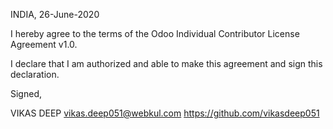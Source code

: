 INDIA, 26-June-2020

I hereby agree to the terms of the Odoo Individual Contributor License
Agreement v1.0.

I declare that I am authorized and able to make this agreement and sign this
declaration.

Signed,

VIKAS DEEP vikas.deep051@webkul.com https://github.com/vikasdeep051
